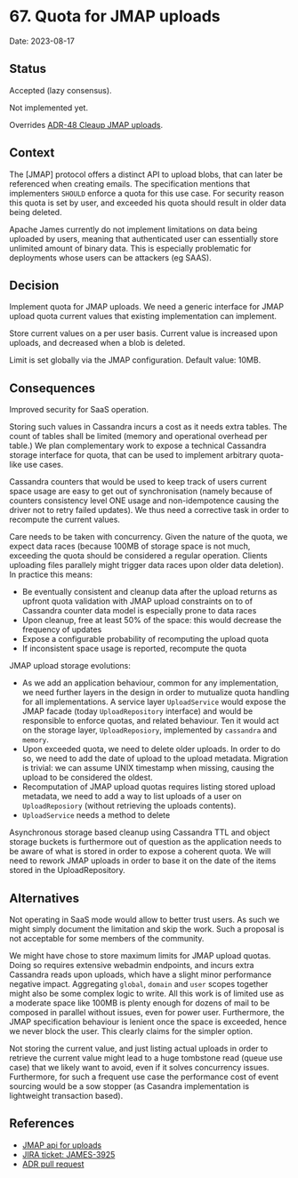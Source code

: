 # 67. Quota for JMAP uploads

Date: 2023-08-17

## Status

Accepted (lazy consensus).

Not implemented yet.

Overrides [ADR-48 Cleaup JMAP uploads](0048-cleanup-jmap-uploads.md).

## Context

The [JMAP] protocol offers a distinct API to upload blobs, that can later be referenced when creating emails. The 
specification mentions that implementers `SHOULD` enforce a quota for this use case. For security reason this quota is 
set by user, and exceeded his quota should result in older data being deleted.

Apache James currently do not implement limitations on data being uploaded by users, meaning that authenticated user can 
essentially store unlimited amount of binary data. This is especially problematic for deployments whose users can be 
attackers (eg SAAS).

## Decision

Implement quota for JMAP uploads. We need a generic interface for JMAP upload quota current values that existing 
implementation can implement.

Store current values on a per user basis. Current value is increased upon uploads, and decreased when a blob is deleted.

Limit is set globally via the JMAP configuration. Default value: 10MB.

## Consequences

Improved security for SaaS operation.

Storing such values in Cassandra incurs a cost as it needs extra tables. The count of tables shall be limited (memory and
operational overhead per table.) We plan complementary work to expose a technical Cassandra storage interface for quota,
that can be used to implement arbitrary quota-like use cases.

Cassandra counters that would be used to keep track of users current space usage are easy to get out of synchronisation
(namely because of counters consistency level ONE usage and non-idempotence causing the driver not to retry failed 
updates). We thus need a corrective task in order to recompute the current values.

Care needs to be taken with concurrency. Given the nature of the quota, we expect data races (because 100MB of storage 
space is not much, exceeding the quota should be considered a regular operation. Clients uploading files parallely might
trigger data races upon older data deletion). In practice this means:
 - Be eventually consistent and cleanup data after the upload returns as upfront quota validation with JMAP upload 
constraints on to of Cassandra counter data model is especially prone to data races
 - Upon cleanup, free at least 50% of the space: this would decrease the frequency of updates
 - Expose a configurable probability of recomputing the upload quota
 - If inconsistent space usage is reported, recompute the quota

JMAP upload storage evolutions:
 - As we add an application behaviour, common for any implementation, we need further layers in the design in
order to mutualize quota handling for all implementations. A service layer `UploadService` would expose the JMAP facade
(today `UploadRepository` interface) and would be responsible to enforce quotas, and related behaviour. Ten it would 
act on the storage layer, `UploadReposiory`, implemented by `cassandra` and `memory`.
 - Upon exceeded quota, we need to delete older uploads. In order to do so, we need to add the date of upload to the
upload metadata. Migration is trivial: we can assume UNIX timestamp when missing, causing the upload to be considered 
the oldest.
 - Recomputation of JMAP upload quotas requires listing stored upload metadata, we need to add a way to list uploads 
of a user on `UploadReposiory` (without retrieving the uploads contents).
 - `UploadService` needs a method to delete 

Asynchronous storage based cleanup using Cassandra TTL and object storage buckets is furthermore out of question as the
application needs to be aware of what is stored in order to expose a coherent quota. We will need to rework JMAP uploads
in order to base it on the date of the items stored in the UploadRepository.

## Alternatives

Not operating in SaaS mode would allow to better trust users. As such we might simply document the limitation and 
skip the work. Such a proposal is not acceptable for some members of the community.

We might have chose to store maximum limits for JMAP upload quotas. Doing so requires extensive webadmin endpoints, and
incurs extra Cassandra reads upon uploads, which have a slight minor performance negative impact. Aggregating `global`, 
`domain` and `user` scopes together might also be some complex logic to write. All this work is of limited use as a moderate 
space like 100MB is plenty enough for dozens of mail to be composed in parallel without issues, even for power user. 
Furthermore, the JMAP specification behaviour is lenient once the space is exceeded, hence we never block the user. 
This clearly claims for the simpler option.

Not storing the current value, and just listing actual uploads in order to retrieve the current value might lead to a huge 
tombstone read (queue use case) that we likely want to avoid, even if it solves concurrency issues. Furthermore, for such 
a frequent use case the performance cost of event sourcing would be a sow stopper (as Casandra implementation is lightweight 
transaction based).

## References

 - [JMAP api for uploads](https://jmap.io/spec-core.html#binary-data)
 - [JIRA ticket: JAMES-3925](https://issues.apache.org/jira/browse/JAMES-3925)
 - [ADR pull request](https://github.com/apache/james-project/pull/1688)